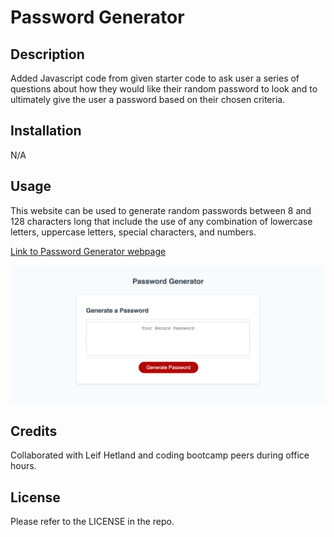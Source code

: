 # Password Generator

## Description

Added Javascript code from given starter code to ask user a series of questions about how they would like their random password to look and to ultimately give the user a password based on their chosen criteria. 

## Installation

N/A

## Usage

This website can be used to generate random passwords between 8 and 128 characters long that include the use of any combination of lowercase letters, uppercase letters, special characters, and numbers. 

[Link to Password Generator webpage](https://crcarmen23.github.io/js-password-generator/)

![screenshot](/Assets/screenshot.png)


## Credits

Collaborated with Leif Hetland and coding bootcamp peers during office hours.

## License

Please refer to the LICENSE in the repo.